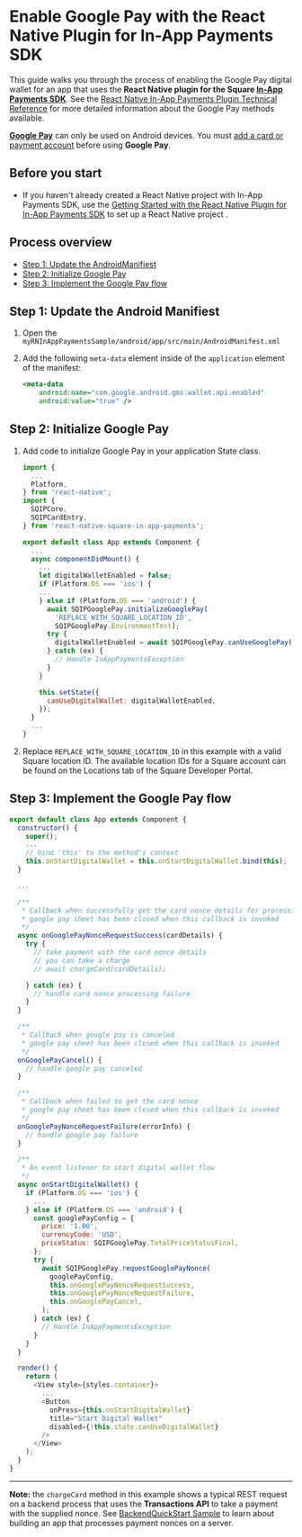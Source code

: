 # Enable Google Pay with the React Native Plugin for In-App Payments SDK

This guide walks you through the process of enabling the Google Pay digital wallet
for an app that uses the **React Native plugin for the Square [In-App Payments SDK]**. See the [React Native In-App Payments Plugin Technical Reference](reference.md)
for more detailed information about the Google Pay methods available.

**[Google Pay]** can only be used on Android devices. You must [add a card or payment account] before using **Google Pay**.

## Before you start

* If you haven't already created a React Native project with In-App Payments SDK, use the [Getting Started with the React Native Plugin for In-App Payments SDK](get-started.md) to 
set up a React Native project .


## Process overview

* [Step 1: Update the AndroidManifiest](#step-1-update-the-androidmanifiest)
* [Step 2: Initialize Google Pay](#step-2-initialize-google-pay)
* [Step 3: Implement the Google Pay flow](#step-3-implement-the-google-pay-flow)

## Step 1: Update the Android Manifiest

1. Open the `myRNInAppPaymentsSample/android/app/src/main/AndroidManifest.xml`
2. Add the following `meta-data` element inside of the `application` element of the manifest:

    ```xml
    <meta-data
        android:name="com.google.android.gms.wallet.api.enabled"
        android:value="true" />
    ```

## Step 2: Initialize Google Pay

1. Add code to initialize Google Pay in your application State class. 
    ```javascript
    import {
      ...
      Platform,
    } from 'react-native';
    import {
      SQIPCore,
      SQIPCardEntry,
    } from 'react-native-square-in-app-payments';

    export default class App extends Component {
      ...
      async componentDidMount() {
        ...
        let digitalWalletEnabled = false;
        if (Platform.OS === 'ios') {
        ...
        } else if (Platform.OS === 'android') {
          await SQIPGooglePay.initializeGooglePay(
            'REPLACE_WITH_SQUARE_LOCATION_ID',
            SQIPGooglePay.EnvironmentTest);
          try {
            digitalWalletEnabled = await SQIPGooglePay.canUseGooglePay();
          } catch (ex) {
            // Handle InAppPaymentsException
          }
        }

        this.setState({
          canUseDigitalWallet: digitalWalletEnabled,
        });
      }
      ...
    }
    ```
1. Replace `REPLACE_WITH_SQUARE_LOCATION_ID` in this example with a valid Square location ID. 
The available location IDs for a Square account can be found on the Locations tab 
of the Square Developer Portal.

## Step 3: Implement the Google Pay flow
```javascript
export default class App extends Component {
  constructor() {
    super();
    ...
    // bind 'this' to the method's context
    this.onStartDigitalWallet = this.onStartDigitalWallet.bind(this);
  }

  ...

  /**
   * Callback when successfully get the card nonce details for processig
   * google pay sheet has been closed when this callback is invoked
   */
  async onGooglePayNonceRequestSuccess(cardDetails) {
    try {
      // take payment with the card nonce details
      // you can take a charge
      // await chargeCard(cardDetails);

    } catch (ex) {
      // handle card nonce processing failure
    }
  }

  /**
   * Callback when google pay is canceled
   * google pay sheet has been closed when this callback is invoked
   */
  onGooglePayCancel() {
    // handle google pay canceled
  }

  /**
   * Callback when failed to get the card nonce
   * google pay sheet has been closed when this callback is invoked
   */
  onGooglePayNonceRequestFailure(errorInfo) {
    // handle google pay failure
  }

  /**
   * An event listener to start digital wallet flow
   */
  async onStartDigitalWallet() {
    if (Platform.OS === 'ios') {
      ...
    } else if (Platform.OS === 'android') {
      const googlePayConfig = {
        price: '1.00',
        currencyCode: 'USD',
        priceStatus: SQIPGooglePay.TotalPriceStatusFinal,
      };
      try {
        await SQIPGooglePay.requestGooglePayNonce(
          googlePayConfig,
          this.onGooglePayNonceRequestSuccess,
          this.onGooglePayNonceRequestFailure,
          this.onGooglePayCancel,
        );
      } catch (ex) {
        // Handle InAppPaymentsException
      }
    }
  }

  render() {
    return (
      <View style={styles.container}>
        ...
        <Button
          onPress={this.onStartDigitalWallet}
          title="Start Digital Wallet"
          disabled={!this.state.canUseDigitalWallet}
        />
      </View>
    );
  }
}
```
---
**Note:** the `chargeCard` method in this example shows a typical REST request on a backend process
that uses the **Transactions API** to take a payment with the supplied nonce.
See [BackendQuickStart Sample] to learn about building an app that processes payment nonces on a server.

[//]: # "Link anchor definitions"
[docs.connect.squareup.com]: https://docs.connect.squareup.com
[In-App Payments SDK]: https://docs.connect.squareup.com/payments/in-app-payments-sdk/what-it-does
[Square Dashboard]: https://squareup.com/dashboard/
[Testing Mobile Apps]: https://docs.connect.squareup.com/testing/mobile
[squareup.com/activate]: https://squareup.com/activate
[Square Application Dashboard]: https://connect.squareup.com/apps/
[In-App Payments SDK Android Setup Guide]: https://docs.connect.squareup.com/payments/in-app-payments-sdk/build-on-android
[In-App Payments SDK iOS Setup Guide]: https://docs.connect.squareup.com/payments/in-app-payments-sdk/build-on-ios
[root README]: ../README.md
[React Native Getting Started]: https://facebook.github.io/react-native/docs/getting-started.html
[Google Pay]: https://developers.google.com/pay/api/android/overview
[Google Pay methods]: https://developers.google.com/pay/api/android/reference/client
[Google Pay objects]: https://developers.google.com/pay/api/android/reference/object 
[BackendQuickStart Sample]: https://github.com/square/in-app-payments-server-quickstart
[add a card or payment account]: https://support.google.com/pay/answer/7625139?visit_id=636775920124642581-1648826871&rd=1
